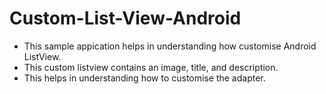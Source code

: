 # Custom-List-View-Android
- This sample appication helps in understanding how customise Android ListView.
- This custom listview contains an image, title, and description.
- This helps in understanding how to customise the adapter.
